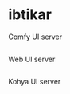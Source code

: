 # ibtikar

Comfy UI server
```console

```

Web UI server
```console

```

Kohya UI server
```console

```
